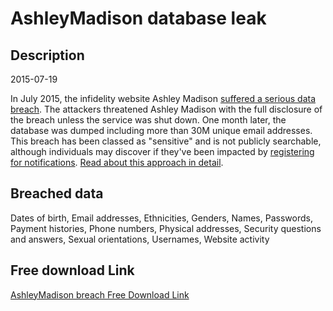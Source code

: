 # AshleyMadison database leak

## Description

2015-07-19

In July 2015, the infidelity website Ashley Madison <a href="http://krebsonsecurity.com/2015/07/online-cheating-site-ashleymadison-hacked/" target="_blank" rel="noopener">suffered a serious data breach</a>. The attackers threatened Ashley Madison with the full disclosure of the breach unless the service was shut down. One month later, the database was dumped including more than 30M unique email addresses. This breach has been classed as &quot;sensitive&quot; and is not publicly searchable, although individuals may discover if they've been impacted by <a href="https://haveibeenpwned.com/NotifyMe">registering for notifications</a>. <a href="http://www.troyhunt.com/2015/07/heres-how-im-going-to-handle-ashley.html" target="_blank" rel="noopener">Read about this approach in detail</a>.

## Breached data

Dates of birth, Email addresses, Ethnicities, Genders, Names, Passwords, Payment histories, Phone numbers, Physical addresses, Security questions and answers, Sexual orientations, Usernames, Website activity

## Free download Link

[AshleyMadison breach Free Download Link](https://link-to.net/1229997/770.7262247512645/dynamic/?r=aHR0cHM6Ly93d3cubWVkaWFmaXJlLmNvbS92aWV3L1NKWTE0VWl3dzZMVHBoQy9hc2hsZXltYWRpc29uLmNvbS9maWxl)